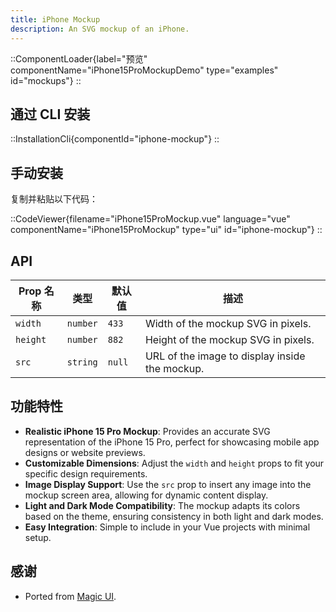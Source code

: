 ```yaml
---
title: iPhone Mockup
description: An SVG mockup of an iPhone.
---
```


::ComponentLoader{label="预览" componentName="iPhone15ProMockupDemo" type="examples" id="mockups"}
::

## 通过 CLI 安装

::InstallationCli{componentId="iphone-mockup"}
::

## 手动安装

复制并粘贴以下代码：

::CodeViewer{filename="iPhone15ProMockup.vue" language="vue" componentName="iPhone15ProMockup" type="ui" id="iphone-mockup"}
::

## API

| Prop 名称 | 类型     | 默认值 | 描述                                           |
| --------- | -------- | ------ | ---------------------------------------------- |
| `width`   | `number` | `433`  | Width of the mockup SVG in pixels.             |
| `height`  | `number` | `882`  | Height of the mockup SVG in pixels.            |
| `src`     | `string` | `null` | URL of the image to display inside the mockup. |

## 功能特性

- **Realistic iPhone 15 Pro Mockup**: Provides an accurate SVG representation of the iPhone 15 Pro, perfect for showcasing mobile app designs or website previews.
- **Customizable Dimensions**: Adjust the `width` and `height` props to fit your specific design requirements.
- **Image Display Support**: Use the `src` prop to insert any image into the mockup screen area, allowing for dynamic content display.
- **Light and Dark Mode Compatibility**: The mockup adapts its colors based on the theme, ensuring consistency in both light and dark modes.
- **Easy Integration**: Simple to include in your Vue projects with minimal setup.

## 感谢

- Ported from [Magic UI](https://magicui.design/docs/components/iphone-15-pro).
